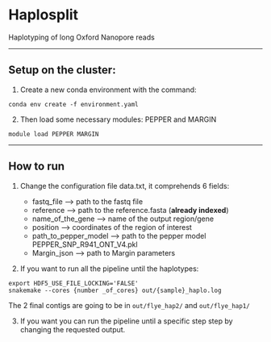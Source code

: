 # Haplosplit
Haplotyping of long Oxford Nanopore reads

---
## Setup on the cluster:

1. Create a new conda environment with the command:  
```
conda env create -f environment.yaml
```
2. Then load some necessary modules: PEPPER and MARGIN
```
module load PEPPER MARGIN
```


---
## How to run

1. Change the configuration file data.txt, it comprehends 6  fields:
    - fastq_file --> path to the fastq file
    - reference --> path to the reference.fasta (**already indexed**)
    - name_of_the_gene --> name of the output region/gene
    - position --> coordinates of the region of interest
    - path_to_pepper_model --> path to the pepper model PEPPER_SNP_R941_ONT_V4.pkl
    - Margin_json --> path to Margin parameters

2. If you want to run all the pipeline until the haplotypes: 


```
export HDF5_USE_FILE_LOCKING='FALSE'
snakemake --cores {number _of_cores} out/{sample}_haplo.log
```

The 2 final contigs are going to be in  ```out/flye_hap2/``` and ```out/flye_hap1/```


3. If you want you can run the pipeline until a specific step step by changing the requested output.
